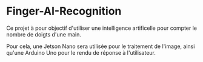 # Finger-AI-Recognition

Ce projet à pour objectif d'utiliser une intelligence artificelle pour compter le nombre de doigts d'une main.

Pour cela, une Jetson Nano sera utilisée pour le traitement de l'image, ainsi qu'une Arduino Uno pour le rendu de réponse à l'utilisateur.
